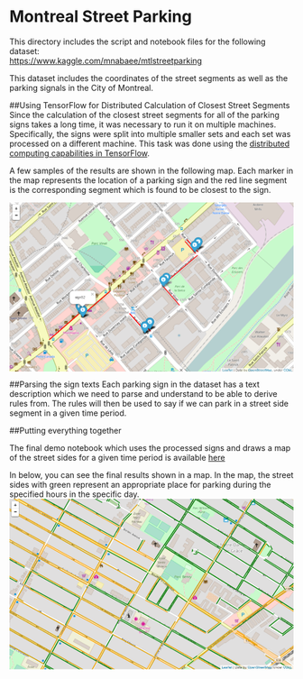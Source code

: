 # Montreal Street Parking
This directory includes the script and notebook files for the following dataset:<br/>
https://www.kaggle.com/mnabaee/mtlstreetparking

This dataset includes the coordinates of the street segments as well as the parking signals in the City of Montreal.

##Using TensorFlow for Distributed Calculation of Closest Street Segments
Since the calculation of the closest street segments for all of the parking signs takes a long time, it was necessary to run it on multiple machines. Specifically, the signs were split into multiple smaller sets and each set was processed on a different machine. This task was done using the [distributed computing capabilities in TensorFlow](https://www.tensorflow.org/versions/r0.12/how_tos/distributed/index.html).

A few samples of the results are shown in the following map. Each marker in the map represents the location of a parking sign and the red line segment is the corresponding segment which is found to be closest to the sign.

<img src="closestSegments.bmp" width="600" align="middle">


##Parsing the sign texts
Each parking sign in the dataset has a text description which we need to parse and understand to be able to derive rules from.
The rules will then be used to say if we can park in a street side segment in a given time period.

##Putting everything together

The final demo notebook which uses the processed signs and draws a map of the street sides for a given time period is available [here](https://github.com/mnabaee/kernels/blob/master/mtl-street-parking/demo.ipynb)

In below, you can see the final results shown in a map. In the map, the street sides with green represent an appropriate place for parking during the specified hours in the specific day. 
<img src="finalres.png" width="600" align="middle">
